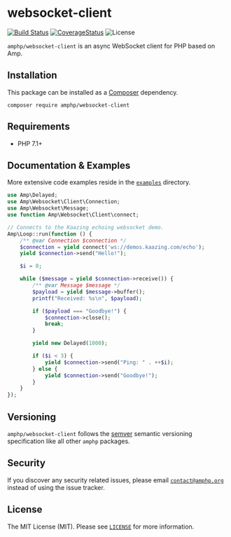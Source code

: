 # websocket-client

[![Build Status](https://img.shields.io/travis/amphp/websocket-client/master.svg?style=flat-square)](https://travis-ci.org/amphp/websocket-client)
[![CoverageStatus](https://img.shields.io/coveralls/amphp/websocket-client/master.svg?style=flat-square)](https://coveralls.io/github/amphp/websocket-client?branch=master)
![License](https://img.shields.io/badge/license-MIT-blue.svg?style=flat-square)

`amphp/websocket-client` is an async WebSocket client for PHP based on Amp.

## Installation

This package can be installed as a [Composer](https://getcomposer.org/) dependency.

```
composer require amphp/websocket-client
```

## Requirements

* PHP 7.1+

## Documentation & Examples

More extensive code examples reside in the [`examples`](examples) directory.

```php
use Amp\Delayed;
use Amp\Websocket\Client\Connection;
use Amp\Websocket\Message;
use function Amp\Websocket\Client\connect;

// Connects to the Kaazing echoing websocket demo.
Amp\Loop::run(function () {
    /** @var Connection $connection */
    $connection = yield connect('ws://demos.kaazing.com/echo');
    yield $connection->send("Hello!");

    $i = 0;

    while ($message = yield $connection->receive()) {
        /** @var Message $message */
        $payload = yield $message->buffer();
        printf("Received: %s\n", $payload);

        if ($payload === "Goodbye!") {
            $connection->close();
            break;
        }

        yield new Delayed(1000);

        if ($i < 3) {
            yield $connection->send("Ping: " . ++$i);
        } else {
            yield $connection->send("Goodbye!");
        }
    }
});
```

## Versioning

`amphp/websocket-client` follows the [semver](http://semver.org/) semantic versioning specification like all other `amphp` packages.

## Security

If you discover any security related issues, please email [`contact@amphp.org`](mailto:contact@amphp.org) instead of using the issue tracker.

## License

The MIT License (MIT). Please see [`LICENSE`](./LICENSE) for more information.
